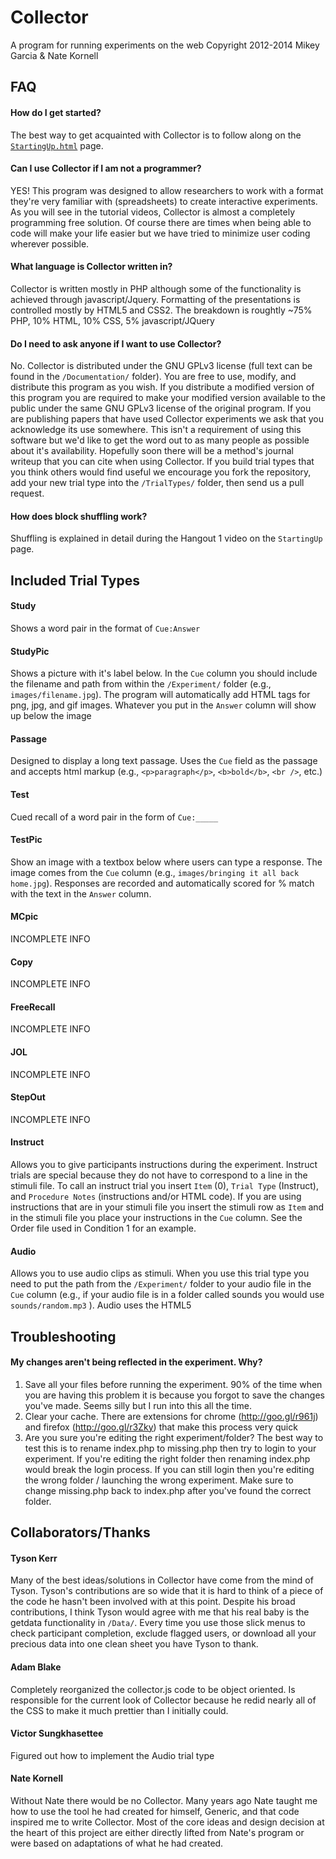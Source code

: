 # Collector
A program for running experiments on the web
Copyright 2012-2014 Mikey Garcia & Nate Kornell

## FAQ
#### How do I get started?
The best way to get acquainted with Collector is to follow along on the [`StartingUp.html`](http://cogfog.com/Collector/Documentation/StartingUp.html) page.
#### Can I use Collector if I am not a programmer?
YES!  This program was designed to allow researchers to work with a format they're very familiar with (spreadsheets) to create interactive experiments.  As you will see in the tutorial videos, Collector is almost a completely programming free solution.  Of course there are times when being able to code will make your life easier but we have tried to minimize user coding wherever possible.
#### What language is Collector written in?
Collector is written mostly in PHP although some of the functionality is achieved through javascript/Jquery.  Formatting of the presentations is controlled mostly by HTML5 and CSS2.
The breakdown is roughtly ~75% PHP, 10% HTML, 10% CSS, 5% javascript/JQuery
#### Do I need to ask anyone if I want to use Collector?
No.  Collector is distributed under the GNU GPLv3 license (full text can be found in the `/Documentation/` folder).  You are free to use, modify, and distribute this program as you wish.  If you distribute a modified version of this program you are required to make your modified version available to the public under the same GNU GPLv3 license of the original program.
If you are publishing papers that have used Collector experiments we ask that you acknowledge its use somewhere.  This isn't a requirement of using this software but we'd like to get the word out to as many people as possible about it's availability.  Hopefully soon there will be a method's journal writeup that you can cite when using Collector.  If you build trial types that you think others would find useful we encourage you fork the repository, add your new trial type into the `/TrialTypes/` folder, then send us a pull request.
#### How does block shuffling work?
Shuffling is explained in detail during the Hangout 1 video on the `StartingUp` page.


## Included Trial Types
#### Study
Shows a word pair in the format of `Cue:Answer`
#### StudyPic
Shows a picture with it's label below.
In the `Cue` column you should include the filename and path from within the `/Experiment/` folder (e.g., `images/filename.jpg`).  The program will automatically add HTML tags for png, jpg, and gif images.
Whatever you put in the `Answer` column will show up below the image
#### Passage
Designed to display a long text passage.  Uses the `Cue` field as the passage and accepts html markup (e.g., `<p>paragraph</p>`, `<b>bold</b>`, `<br />`, etc.)
#### Test
Cued recall of a word pair in the form of `Cue:_____`
#### TestPic
Show an image with a textbox below where users can type a response.  The image comes from the `Cue` column (e.g., `images/bringing it all back home.jpg`).  Responses are recorded and automatically scored for % match with the text in the `Answer` column.
#### MCpic
INCOMPLETE INFO
#### Copy
INCOMPLETE INFO
#### FreeRecall
INCOMPLETE INFO
#### JOL
INCOMPLETE INFO
#### StepOut
INCOMPLETE INFO
#### Instruct
Allows you to give participants instructions during the experiment.
Instruct trials are special because they do not have to correspond to a line in the stimuli file.
To call an instruct trial you insert `Item` (0), `Trial Type` (Instruct), and `Procedure Notes` (instructions and/or HTML code).
If you are using instructions that are in your stimuli file you insert the stimuli row as `Item` and in the stimuli file you place your instructions in the `Cue` column.
See the Order file used in Condition 1 for an example.
#### Audio
Allows you to use audio clips as stimuli.  When you use this trial type you need to put the path from the `/Experiment/` folder to your audio file in the `Cue` column (e.g., if your audio file is in a folder called sounds you would use  `sounds/random.mp3` ).  Audio uses the HTML5 <audio> tag so it will only work on a modern web browser.  To be safe I would recommend using Chrome or Firefox v10+



## Troubleshooting
#### My changes aren't being reflected in the experiment.  Why?
1.  Save all your files before running the experiment.  90% of the time when you are having this problem it is because you forgot to save the changes you've made.  Seems silly but I run into this all the time.
2.  Clear your cache.  There are extensions for chrome (http://goo.gl/r961j) and firefox (http://goo.gl/r3Zky) that make this process very quick
3.  Are you sure you're editing the right experiment/folder?  The best way to test this is to rename index.php to missing.php then try to login to your experiment.  If you're editing the right folder then renaming index.php would break the login process.  If you can still login then you're editing the wrong folder / launching the wrong experiment.  Make sure to change missing.php back to index.php after you've found the correct folder.
		
		
## Collaborators/Thanks
#### Tyson Kerr
Many of the best ideas/solutions in Collector have come from the mind of Tyson.  Tyson's contributions are so wide that it is hard to think of a piece of the code he hasn't been involved with at this point.  Despite his broad contributions, I think Tyson would agree with me that his real baby is the getdata functionality in `/Data/`.  Every time you use those slick menus to check participant completion, exclude flagged users, or download all your precious data into one clean sheet you have Tyson to thank.
#### Adam Blake
Completely reorganized the collector.js code to be object oriented.  Is responsible for the current look of Collector because he redid nearly all of the CSS to make it much prettier than I initially could.
#### Victor Sungkhasettee
Figured out how to implement the Audio trial type
#### Nate Kornell
Without Nate there would be no Collector.  Many years ago Nate taught me how to use the tool he had created for himself, Generic, and that code inspired me to write Collector.  Most of the core ideas and design decision at the heart of this project are either directly lifted from Nate's program or were based on adaptations of what he had created.